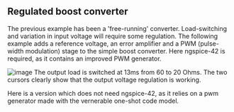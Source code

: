 ## Regulated boost converter
The previous example has been a 'free-running' converter. Load-switching and variation in input voltage will require some regulation. The following example adds a reference voltage, an error amplifier and a PWM (pulse-width modulation) stage to the simple boost converter. Here ngspice-42 is required, as it contains an improved PWM generator.

![image](https://github.com/labtroll/KiCad-Simulations/assets/3527219/622b48f4-dff6-410a-b3c6-eef5cffdedc0)
The output load is switched at 13ms from 60 to 20 Ohms. The two cursors clearly show that the output voltage regulation is working.

Here is a version which does not need ngspice-42, as it relies on a pwm generator made with the vernerable one-shot code model.